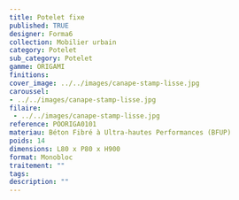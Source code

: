 ```yaml
---
title: Potelet fixe 
published: TRUE
designer: Forma6
collection: Mobilier urbain
category: Potelet
sub_category: Potelet
gamme: ORIGAMI
finitions: 
cover_image: ../../images/canape-stamp-lisse.jpg
caroussel: 
- ../../images/canape-stamp-lisse.jpg
filaire: 
 - ../../images/canape-stamp-lisse.jpg
reference: POORIGA0101
materiau: Béton Fibré à Ultra-hautes Performances (BFUP)
poids: 14
dimensions: L80 x P80 x H900
format: Monobloc
traitement: ""
tags: 
description: ""
---
```

